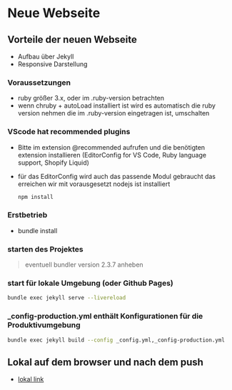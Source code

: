# Neue Webseite

## Vorteile der neuen Webseite

- Aufbau über Jekyll
- Responsive Darstellung

### Voraussetzungen

- ruby größer 3.x, oder im .ruby-version betrachten
- wenn chruby + autoLoad installiert ist wird es automatisch die ruby version nehmen die im .ruby-version eingetragen ist, umschalten

### VScode hat recommended plugins

- Bitte im extension @recommended aufrufen und die benötigten extension installieren (EditorConfig for VS Code, Ruby language support, Shopify Liquid)
- für das EditorConfig wird auch das passende Modul gebraucht das erreichen wir mit   vorausgesetzt nodejs ist installiert

    ```bash
    npm install
    ```


### Erstbetrieb

- bundle install

### starten des Projektes

> eventuell bundler version 2.3.7 anheben

### start für lokale Umgebung (oder Github Pages)

```bash
bundle exec jekyll serve --livereload
```

### _config-production.yml enthält Konfigurationen für die Produktivumgebung

```bash
bundle exec jekyll build --config _config.yml,_config-production.yml
```

## Lokal auf dem browser und nach dem push

- [lokal link](http://0.0.0.0:4000/dataholix-www/)
